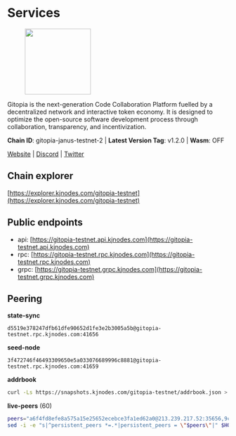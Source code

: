 # Services

<figure><img src="https://raw.githubusercontent.com/kj89/testnet_manuals/main/pingpub/logos/gitopia.png" width="150" alt=""><figcaption></figcaption></figure>

Gitopia is the next-generation Code Collaboration Platform fuelled by  a decentralized network and interactive token economy. It is designed  to optimize the open-source software development process through  collaboration, transparency, and incentivization.

**Chain ID**: gitopia-janus-testnet-2 | **Latest Version Tag**: v1.2.0 | **Wasm**: OFF

[Website](https://gitopia.com/) | [Discord](https://discord.gg/hFTXCGNYDZ) | [Twitter](https://twitter.com/gitopiaDAO)


## Chain explorer
[https://explorer.kjnodes.com/gitopia-testnet](https://explorer.kjnodes.com/gitopia-testnet)

## Public endpoints

* api: [https://gitopia-testnet.api.kjnodes.com](https://gitopia-testnet.api.kjnodes.com)
* rpc: [https://gitopia-testnet.rpc.kjnodes.com](https://gitopia-testnet.rpc.kjnodes.com)
* grpc: [https://gitopia-testnet.grpc.kjnodes.com](https://gitopia-testnet.grpc.kjnodes.com)

## Peering

**state-sync**

```text
d5519e378247dfb61dfe90652d1fe3e2b3005a5b@gitopia-testnet.rpc.kjnodes.com:41656
```

**seed-node**

```text
3f472746f46493309650e5a033076689996c8881@gitopia-testnet.rpc.kjnodes.com:41659
```

**addrbook**
```bash
curl -Ls https://snapshots.kjnodes.com/gitopia-testnet/addrbook.json > $HOME/.gitopia/config/addrbook.json
```

**live-peers** (60)
```bash
peers="a6f4fd8efe8a575a15e25652ecebce3fa1ed62a0@213.239.217.52:35656,9cd6d2477d278ef6ccffa5cc4e22fd0d9489cd23@85.10.199.157:34656,f06f794dcc5964197da0e13709d71ea5e0f5b7f1@88.99.3.158:11156,afbed8b52881b2f783df0cb07865a4da2fbbdf5e@167.235.243.27:26656,fee8ec8028c8d367657b0aca4106d10b53c5fad9@143.110.157.255:26656,df5b61e51ab2f6c3bf1f3c387ba1586a84b41b25@141.95.65.26:27956,975a3ade04fc92d00c7ad59d536506fde46169e7@167.86.96.233:656,4ec16520a171af24269ddb7aa57f555a455bc76d@95.111.247.144:26656,481189b7e246f6c824a969482446c49abbfe76b8@161.97.172.147:26656,ac606e28c081c679dc23d9a94c29842be8f8b1f1@45.85.249.133:656,d5519e378247dfb61dfe90652d1fe3e2b3005a5b@65.109.68.190:41656,7182dfadba43a9a3b35f6862e63f75be20c8b1db@95.217.214.125:41656,3e5ba61e8481c6c71d3f2cc022dd6671ed7cacf8@65.21.170.3:41656,fb0a1c5dbc329b1b0ae3dac6776df4eb5f2072f6@79.137.248.142:26656,b443841c75ff451db6ca3c58c253db543dc86b68@185.244.181.103:26656,182a0faf787f0f62ac2af8975d951ab94573d7d2@194.195.87.52:41656,6ce7f9ea8e3019c50057f4eb2a0ed55e8eedf874@194.50.0.44:26656,be9e23be59ab8c9fa5cdde380264f8cab888140c@165.227.38.130:26656,d3fe4d63101e72c4cc5fd1114b57d36b759c0402@164.92.72.200:26656,399d4e19186577b04c23296c4f7ecc53e61080cb@34.87.157.137:26656,aa12217a38bd794403ff82b5042cbee091fa30c2@209.145.63.85:26656,ea53a3f77fe373f47be4e77fd5f9ff526dfaec33@51.79.143.46:41656,2d5aa0f16f79239f1eec5e911b9d72feba445033@5.180.182.35:41656,c5fa8b2df54c71b7a6479d9ba67dcd87b7109f25@103.104.75.230:41656,615b82e2721e06770a71ac3a0328d0e4f0eea0de@81.0.246.222:656,d2975b49708dc92ee3b7da1d72e3eee3119d1d0c@167.86.105.216:656,53b421af01f3260e949d6a9c2dc09e3b1dbf9fb6@109.205.181.30:41656,b6651c7b043ef4bdccd7906b0f06de2bbdfe8a60@193.46.243.75:26656,292c099fc654a1331d3b62a1b939f867b62ef434@45.85.147.242:656,5c2a752c9b1952dbed075c56c600c3a79b58c395@195.3.220.140:27036,4822b1bc21df29f4928b81d0ea457191c9839980@194.163.187.123:26656,5c58d5c43b0a93a28da0cd528af7921567a43921@146.190.34.12:41656,59a99a10a28baeda8535598acef9abb706ec5dbc@45.85.249.132:656,3824a732679f62c25d4ce080a5d28941ef690d8e@78.135.67.254:26656,c11122bd15b5cb77f07fde62ac0f1a312c50078d@185.111.159.8:26656,4e0e57bcac8aa2bc3188d5b7845eeee61a61f3f0@194.163.170.165:26656,0eb70bf5e2403694109f9bba184570074c2dfdd5@38.242.235.255:26656,ee670c8bd0fe16ceb2cff0385bfb3a85614fdb43@35.203.128.75:41656,9bb344d83fc1fafc4bce6b8e4a95b82f37ac4f31@82.208.20.136:26656,37c3d29df83da59e5a258d413e2f89365ab05711@85.239.243.12:656,9a864058d9272928db234050a45ac8ad439aa967@164.92.109.65:26656,12d69933e13c25a22336cc95cf7a7e3b05ff7ac6@185.192.97.39:41656,247d6d10286717f1021a61c7806832394bbd0d92@116.202.143.92:23256,09538ba6159f454a17d76501c59e23bad6fc9d3d@85.190.246.67:26656,98bdfc67810bf7ac8f5c45b2c677b4bf199eb42e@185.193.67.65:41656,05182a9b6121c9fcbb493f9bb3843e20e076e479@38.242.231.113:656,b44d4fd0799d2c06fbec0257b376c0520bdb226a@185.250.37.147:41656,1f0f03a1c845e810e5cfeb0d960639c637d049fe@154.26.131.130:36656,e9e671e22d794a4f80e32133905c83585b057a5d@86.48.3.0:26656,91bf3eb973595dd4621ccf5853e5ac78c48058da@194.163.180.77:656,8f4c2887e46edc200a95afeaa87cb63bdddd26e2@185.239.208.131:656,aba9c58344ec5e7dcd5ea1dc273d853e58b2ddd9@37.187.78.201:41656,c0d8c836b79af354b35bf627ffde35e5374cee1a@185.250.38.8:41656,c820e754c56b5455d64ab7685730c44a936d0833@154.38.165.129:26656,5fb72a0bea398ce56fa20cd732623f98d774be7d@149.102.128.208:41656,c15c3fee20da5db1e087066c8ff0b77457178f0d@65.108.217.101:26656,e511a5b55979b7d630f016e2b15b513690fd3e33@185.239.209.124:656,c2c7701ba1415f50ddbc1604806fce29a733da7a@188.166.190.72:41656,e711b6631c3e5bb2f6c389cbc5d422912b05316b@213.239.216.252:25256,2236a75a7557d8633d06ac6f036c1b47c1fd1598@149.102.158.166:41656"
sed -i -e "s|^persistent_peers *=.*|persistent_peers = \"$peers\"|" $HOME/.gitopia/config/config.toml
```
